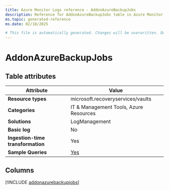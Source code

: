 ```yaml
---
title: Azure Monitor Logs reference - AddonAzureBackupJobs
description: Reference for AddonAzureBackupJobs table in Azure Monitor Logs.
ms.topic: generated-reference
ms.date: 02/18/2025

# This file is automatically generated. Changes will be overwritten. Do not change this file directly.
---
```


# AddonAzureBackupJobs




## Table attributes

|Attribute|Value|
|---|---|
|**Resource types**|microsoft.recoveryservices/vaults|
|**Categories**|IT & Management Tools, Azure Resources|
|**Solutions**| LogManagement|
|**Basic log**|No|
|**Ingestion-time transformation**|Yes|
|**Sample Queries**|[Yes](/azure/azure-monitor/reference/queries/addonazurebackupjobs)|



## Columns
  
[!INCLUDE [addonazurebackupjobs](~/reusable-content/ce-skilling/azure/includes/azure-monitor/reference/tables/addonazurebackupjobs-include.md)]
